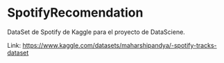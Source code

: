 # SpotifyRecomendation

DataSet de Spotify de Kaggle para el proyecto de DataSciene.

Link: https://www.kaggle.com/datasets/maharshipandya/-spotify-tracks-dataset
